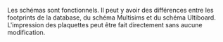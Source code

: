 Les schémas sont fonctionnels. Il peut y avoir des différences entre les footprints de la database, du schéma Multisims et du schéma Ultiboard. L'impression des plaquettes peut être fait directement sans aucune modification.
